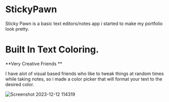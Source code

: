 # StickyPawn
Sticky Pawn is a basic text editors/notes app i started to make my portfolio look pretty.



# Built In Text Coloring.
**Very Creative Friends **

I have alot of visual based friends who like to tweak things at random times while taking notes,
so i made a color picker that will format your text to the desired color.

![Screenshot 2023-12-12 114319](https://github.com/FlushTheCarrot/StickyPawn/assets/143920708/7398cb64-561f-4b62-b4f7-aaee1c50e4a7)

